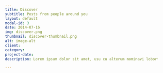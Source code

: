 ```yaml
---
title: Discover
subtitle: Posts from people around you
layout: default
modal-id: 3
date: 2014-07-16
img: discover.png
thumbnail: discover-thumbnail.png
alt: image-alt
client: 
category: 
project-date: 
description: Lorem ipsum dolor sit amet, usu cu alterum nominavi lobortis. At duo novum diceret. Tantas apeirian vix et, usu sanctus postulant inciderint ut, populo diceret necessitatibus in vim. Cu eum dicam feugiat noluisse.

---
```

